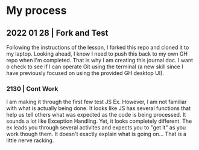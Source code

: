 # My process

## 2022 01 28 | Fork and Test
Following the instructions of the lesson, I forked this repo and cloned it to my laptop.  Looking ahead, I know I need to push this back to my own GH repo when I'm completed.  That is why I am creating this journal doc.  I want o check to see if I can operate Git using the terminal (a new skill since I have previously focused on using the provided GH desktop UI).  

### 2130 | Cont Work
I am making it through the first few test JS Ex.  However, I am not familiar with what is actually being done.  It looks like JS has several functions that help us tell others what was expected as the code is being processed.  It sounds a lot like Exception Handling.  Yet, it looks completely different.  The ex leads you through several activites and expects you to "get it" as you work though them.  It doesn't exactly explain what is going on... That is a little nerve racking.  